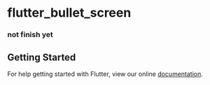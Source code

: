 # flutter_bullet_screen

### not finish yet

## Getting Started

For help getting started with Flutter, view our online
[documentation](https://flutter.io/).

